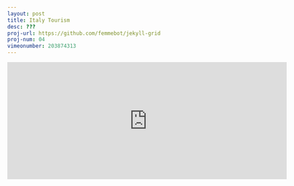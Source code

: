 ```yaml
---
layout: post
title: Italy Tourism
desc: ???
proj-url: https://github.com/femmebot/jekyll-grid
proj-num: 04
vimeonumber: 203874313
---
```



<iframe src="https://player.vimeo.com/video/203874313" width="640" height="269" frameborder="0" webkitallowfullscreen mozallowfullscreen allowfullscreen></iframe>




